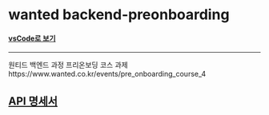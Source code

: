 # wanted backend-preonboarding

#### [vsCode로 보기](https://github.com/hyjoong/assignment-wanted)

 <hr>
 원티드 백엔드 과정 프리온보딩 코스 과제
https://www.wanted.co.kr/events/pre_onboarding_course_4
 

## [API 명세서](https://github.com/hyjoong/assignment-wanted/wiki)
 


 